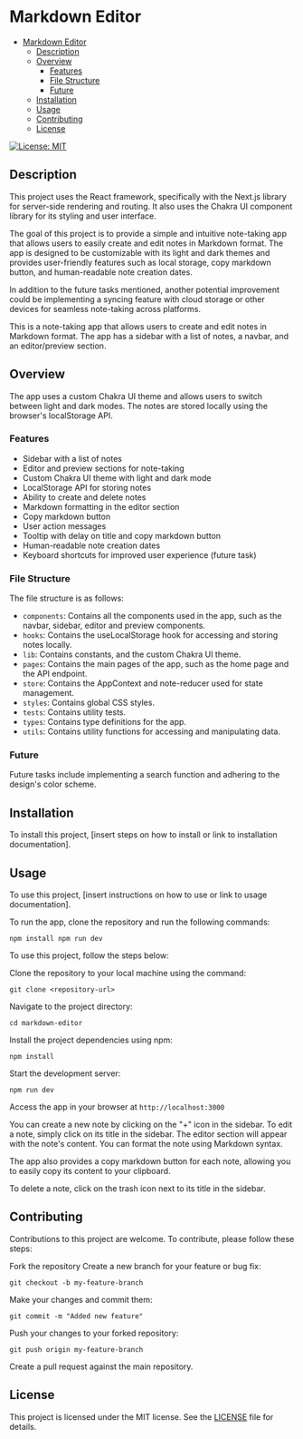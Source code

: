 # Markdown Editor

<!--toc:start-->

- [Markdown Editor](#markdown-editor)
  - [Description](#description)
  - [Overview](#overview)
    - [Features](#features)
    - [File Structure](#file-structure)
    - [Future](#future)
  - [Installation](#installation)
  - [Usage](#usage)
  - [Contributing](#contributing)
  - [License](#license)
  <!--toc:end-->

<a href="https://opensource.org/licenses/MIT" target="_new">
  <img src="https://img.shields.io/badge/License-MIT-yellow.svg"
  alt="License: MIT">
</a>

## Description

This project uses the React framework, specifically with
the Next.js library for server-side rendering and routing. It also uses
the Chakra UI component library for its styling and user interface.

The goal of this project is to provide a simple and intuitive note-taking
app that allows users to easily create and edit notes in Markdown
format. The app is designed to be customizable with its light and dark
themes and provides user-friendly features such as local storage, copy
markdown button, and human-readable note creation dates.

In addition to the future tasks mentioned, another potential improvement
could be implementing a syncing feature with cloud storage or other
devices for seamless note-taking across platforms.

This is a note-taking app that allows users to create and edit notes in
Markdown format. The app has a sidebar with a list of notes, a navbar,
and an editor/preview section.

## Overview

The app uses a custom Chakra UI theme and allows users to switch between
light and dark modes. The notes are stored locally using the browser's
localStorage API.

### Features

- Sidebar with a list of notes
- Editor and preview sections for note-taking
- Custom Chakra UI theme with light and dark mode
- LocalStorage API for storing notes
- Ability to create and delete notes
- Markdown formatting in the editor section
- Copy markdown button
- User action messages
- Tooltip with delay on title and copy markdown button
- Human-readable note creation dates
- Keyboard shortcuts for improved
  user experience (future task)

### File Structure

The file structure is as follows:

- `components`: Contains all the components used in the app, such as the
  navbar, sidebar, editor and preview components.
- `hooks`: Contains the useLocalStorage hook for accessing and storing notes locally.
- `lib`: Contains constants, and the custom Chakra UI theme.
- `pages`: Contains the main pages of the app, such as the home page and the API endpoint.
- `store`: Contains the AppContext and note-reducer used for state management.
- `styles`: Contains global CSS styles.
- `tests`: Contains utility tests.
- `types`: Contains type definitions for the app.
- `utils`: Contains utility functions for accessing and manipulating data.

### Future

Future tasks include implementing a search function and adhering to the
design's color scheme.

## Installation

To install this project, [insert steps on how to install or link to
installation documentation].

## Usage

To use this project, [insert instructions on how to use or link to
usage documentation].

To run the app, clone the repository and run the following commands:

```shell
npm install npm run dev
```

To use this project, follow the steps below:

Clone the repository to your local machine using the command:

```shell
git clone <repository-url>
```

Navigate to the project directory:

```shell
cd markdown-editor
```

Install the project dependencies using npm:

```shell
npm install
```

Start the development server:

```shell
npm run dev
```

Access the app in your browser at `http://localhost:3000`

You can create a new note by clicking on the "+" icon in the sidebar.
To edit a note, simply click on its title in the sidebar. The editor
section will appear with the note's content. You can format the note
using Markdown syntax.

The app also provides a copy markdown button for each note, allowing
you to easily copy its content to your clipboard.

To delete a note, click on the trash icon next to its title in the
sidebar.

## Contributing

Contributions to this project are welcome. To contribute, please follow
these steps:

Fork the repository Create a new branch for your feature or bug fix:

```shell
git checkout -b my-feature-branch
```

Make your changes and commit them:

```shell
git commit -m "Added new feature"
```

Push your changes to your forked repository:

```shell
git push origin my-feature-branch
```

Create a pull request against the main repository.

## License

This project is licensed under the MIT license. See the [LICENSE](LICENSE) file
for details.
